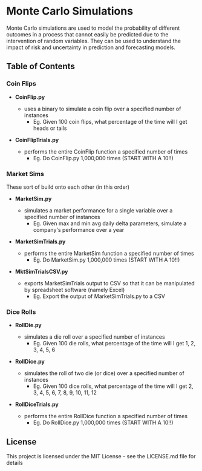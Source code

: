 # Monte Carlo Simulations

Monte Carlo simulations are used to model the probability of different outcomes in a process that cannot easily be predicted due to the intervention of random variables. They can be used to understand the impact of risk and uncertainty in prediction and forecasting models.


## Table of Contents


### Coin Flips

* <b>CoinFlip.py</b>
  * uses a binary to simulate a coin flip over a specified number of instances
    * Eg. Given 100 coin flips, what percentage of the time will I get heads or tails

* <b>CoinFlipTrials.py</b>
  * performs the entire CoinFlip function a specified number of times
    * Eg. Do CoinFlip.py 1,000,000 times (START WITH A 10!!)
    
### Market Sims

These sort of build onto each other (in this order)

* <b>MarketSim.py</b>
  * simulates a market performance for a single variable over a specified number of instances
    * Eg. Given max and min avg daily delta parameters, simulate a company's performance over a year
    
* <b>MarketSimTrials.py</b>
  * performs the entire MarketSim function a specified number of times
    * Eg. Do MarketSim.py 1,000,000 times (START WITH A 10!!)
    
 * <b>MktSimTrialsCSV.py</b>
   * exports MarketSimTrials output to CSV so that it can be manipulated by spreadsheet software (namely Excel)
     * Eg. Export the output of MarketSimTrials.py to a CSV
  
### Dice Rolls

* <b>RollDie.py</b>
  * simulates a die roll over a specified number of instances
    * Eg. Given 100 die rolls, what percentage of the time will I get 1, 2, 3, 4, 5, 6
    
* <b>RollDice.py</b>
  * simulates the roll of two die (or dice) over a specified number of instances
    * Eg. Given 100 dice rolls, what percentage of the time will I get 2, 3, 4, 5, 6, 7, 8, 9, 10, 11, 12
 
* <b>RollDiceTrials.py</b>
  * performs the entire RollDice function a specified number of times
    * Eg. Do RollDice.py 1,000,000 times (START WITH A 10!!)

## License

This project is licensed under the MIT License - see the LICENSE.md file for details
